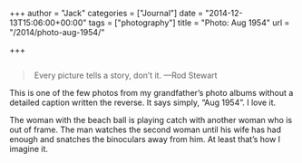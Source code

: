 +++
author = "Jack"
categories = ["Journal"]
date = "2014-12-13T15:06:00+00:00"
tags = ["photography"]
title = "Photo: Aug 1954"
url = "/2014/photo-aug-1954/"

+++

<img style="max-height: none; max-width: 100%;" src="/img/2014/12/Album02-Scan028A.jpg" alt="" />

>  Every picture tells a story, don’t it. —Rod Stewart 

This is one of the few photos from my grandfather’s photo albums without a detailed caption written the reverse. It says simply, “Aug 1954”. I love it.

The woman with the beach ball is playing catch with another woman who is out of frame. The man watches the second woman until his wife has had enough and snatches the binoculars away from him. At least that’s how I imagine it.